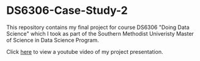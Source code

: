 # DS6306-Case-Study-2

This repository contains my final project for course DS6306 "Doing Data Science" which I took as part of the Southern Methodist Univeristy Master of Science in Data Science Program. 

Click [here](https://www.youtube.com/watch?v=2IgSDptQCQY) to view a youtube video of my project presentation.
